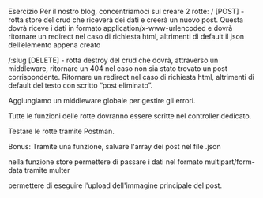 Esercizio
Per il nostro blog, concentriamoci sul creare 2 rotte:
/ [POST] - rotta store del crud che riceverà dei dati e creerà un nuovo post. Questa dovrà riceve i dati in formato application/x-www-urlencoded e dovrà ritornare un redirect nel caso di richiesta html, altrimenti di default il json dell’elemento appena creato

/:slug [DELETE] - rotta destroy del crud che dovrà, attraverso un middleware, ritornare un 404 nel caso non sia stato trovato un post corrispondente. Ritornare un redirect nel caso di richiesta html, altrimenti di default del testo con scritto “post eliminato”.

Aggiungiamo un middleware globale per gestire gli errori.

Tutte le funzioni delle rotte dovranno essere scritte nel controller dedicato.

Testare le rotte tramite Postman.

Bonus:
Tramite una funzione, salvare l'array dei post nel file .json

nella funzione store permettere di passare i dati nel formato multipart/form-data tramite multer

permettere di eseguire l'upload dell'immagine principale del post.